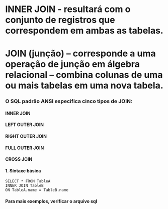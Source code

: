 # INNER JOIN -  resultará com o conjunto de registros que correspondem em ambas as tabelas.

# JOIN (junção) – corresponde a uma operação de junção em álgebra relacional – combina colunas de uma ou mais tabelas em uma nova tabela.
### O SQL padrão ANSI especifica cinco tipos de JOIN:
#### INNER JOIN
#### LEFT OUTER JOIN
#### RIGHT OUTER JOIN
#### FULL OUTER JOIN
#### CROSS JOIN

#### 1. Síntaxe básica
````
SELECT * FROM TableA
INNER JOIN TableB
ON TableA.name = TableB.name
````
#### Para mais exemplos, verificar o arquivo sql
